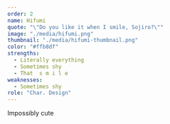 ```yaml
---
order: 2
name: Hifumi
quote: "\"Do you like it when I smile, Sojiro?\""
image: "./media/hifumi.png"
thumbnail: "./media/hifumi-thumbnail.png"
color: "#ffb8df"
strengths:
  - Literally everything
  - Sometimes shy
  - That  s m i l e
weaknesses:
  - Sometimes shy
role: "Char. Design"
---
```


Impossibly cute
